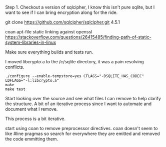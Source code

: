 

Step 1.
Checkout a version of sqlcipher, I know this isn't pure sqlite, but I want to see if I can
bring encryption along for the ride.

git clone https://github.com/sqlcipher/sqlcipher.git 4.5.1

coan
apt-file
static linking against openssl
https://stackoverflow.com/questions/26415485/finding-path-of-static-system-libraries-in-linux

Make sure everything builds and tests run.

I moved libcrypto.a to the /c/sqlite directory, it was a pain resolving conflicts.


```
./configure --enable-tempstore=yes CFLAGS="-DSQLITE_HAS_CODEC" LDFLAGS="-l:libcrypto.a"
make
make test
```

Start looking over the source and see what files I can remove to help clarify the structure.
A bit of an iterative process since I want to automate and document what I remove.

This process is a bit iterative. 

start using coan to remove preprocessor directives.
coan doesn't seem to like #line pragmas so search for everywhere they are emitted and removed the code emmitting them.


